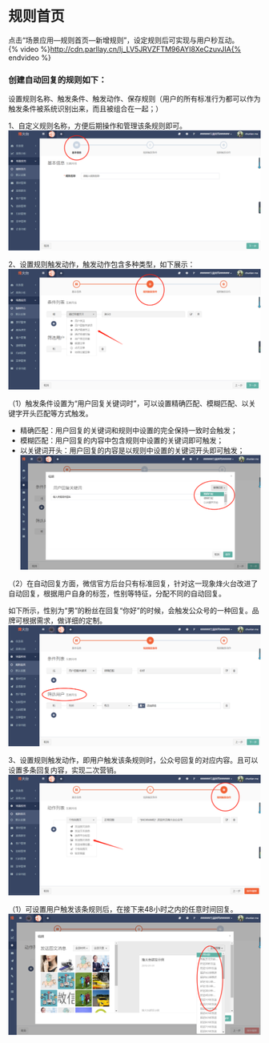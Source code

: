 # 规则首页

点击“场景应用—规则首页—新增规则”，设定规则后可实现与用户秒互动。  
{% video %}http://cdn.parllay.cn/lj_LV5JRVZFTM96AYI8XeCzuvJIA{% endvideo %}

### 创建自动回复的规则如下：

设置规则名称、触发条件、触发动作、保存规则（用户的所有标准行为都可以作为触发条件被系统识别出来，而且被组合在一起；）

1、自定义规则名称，方便后期操作和管理该条规则即可。  
![](/assets/1516590126%281%29.png)

2、设置规则触发动作，触发动作包含多种类型，如下展示：  
![](/assets/1516590275.png)

（1）触发条件设置为“用户回复关键词时”，可以设置精确匹配、模糊匹配、以关键字开头匹配等方式触发。

* 精确匹配：用户回复的关键词和规则中设置的完全保持一致时会触发；
* 模糊匹配：用户回复的内容中包含规则中设置的关键词即可触发；
* 以关键词开头：用户回复的内容是以规则中设置的关键词开头即可触发；  
![](/assets/1516350230%281%29.png)

（2）在自动回复方面，微信官方后台只有标准回复，针对这一现象烽火台改进了自动回复，根据用户自身的标签，性别等特征，分配不同的自动回复。

如下所示，性别为“男”的粉丝在回复“你好”的时候，会触发公众号的一种回复。品牌可根据需求，做详细的定制。  
![](/assets/1516352684%281%29.png)

3、设置规则触发动作，即用户触发该条规则时，公众号回复的对应内容。且可以设置多条回复内容，实现二次营销。  
![](/assets/1516590574%281%29.png)

（1）可设置用户触发该条规则后，在接下来48小时之内的任意时间回复。  
![](/assets/1516350312%281%29.png)

